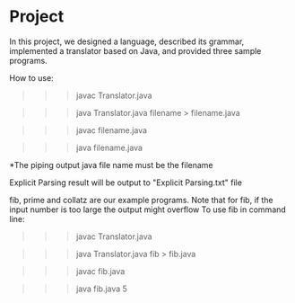 # Project
In this project, we designed a language, described its grammar, implemented a translator based on Java, and provided three sample programs. 

How to use: 
>>> javac Translator.java

>>> java Translator.java filename > filename.java

>>> javac filename.java

>>> java filename.java

*The piping output java file name must be the filename

Explicit Parsing result will be output to "Explicit Parsing.txt" file

fib, prime and collatz are our example programs. Note that for fib, if the input number is too large the output might overflow
To use fib in command line: 
>>> javac Translator.java

>>> java Translator.java fib > fib.java

>>> javac fib.java

>>> java fib.java 5
